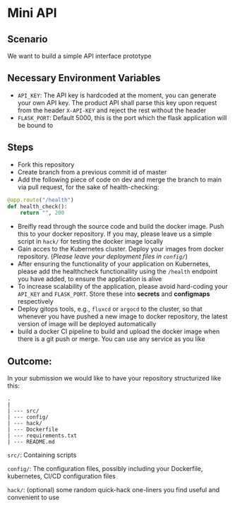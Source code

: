 # Mini API

## Scenario
We want to build a simple API interface prototype

## Necessary Environment Variables
- `API_KEY`: The API key is hardcoded at the moment, you can generate your own API key. The product API shall parse this key upon request from the header `X-API-KEY` and reject the rest without the header
- `FLASK_PORT`: Default 5000, this is the port which the flask application will be bound to

## Steps
- Fork this repository
- Create branch from a previous commit id of master
- Add the following piece of code on dev and merge the branch to main via pull request, for the sake of health-checking:
```python
@app.route("/health")
def health_check():
    return "", 200
```
- Breifly read through the source code and build the docker image. Push this to your docker repository. If you may, please leave us a simple script in `hack/` for testing the docker image locally
- Gain acces to the Kubernetes cluster. Deploy your images from docker repository. (_Please leave your deployment files in `config/`_)
- After ensuring the functionality of your application on Kubernetes, please add the healthcheck functionallity using the `/health` endpoint you have added, to ensure the application is alive
- To increase scalability of the application, please avoid hard-coding your `API_KEY` and `FLASK_PORT`. Store these into **secrets** and **configmaps** respectively
- Deploy gitops tools, e.g., `fluxcd` or `argocd` to the cluster, so that whenever you have pushed a new image to docker repository, the latest version of image will be deployed automatically
- build a docker CI pipeline to build and upload the docker image when there is a git push or merge. You can use any service as you like

## Outcome:
In your submission we would like to have your repository structurized like this:

```
.
|
| --- src/
| --- config/
| --- hack/
| --- Dockerfile
| --- requirements.txt
| --- README.md
```

`src/`: Containing scripts

`config/`: The configuration files, possibly including your Dockerfile, kubernetes, CI/CD configuration files

`hack/`: (optional) some random quick-hack one-liners you find useful and convenient to use